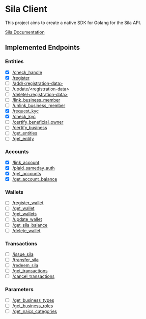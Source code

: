 # Sila Client

This project aims to create a native SDK for Golang for the Sila API.

[Sila Documentation](https://docs.silamoney.com)

## Implemented Endpoints

### Entities

* [x] [/check_handle](https://docs.silamoney.com/docs/check_handle)
* [x] [/register](https://docs.silamoney.com/docs/register)
* [ ] [/add/\<registration-data\>](https://docs.silamoney.com/docs/addregistration-data)
* [ ] [/update/\<registration-data\>](https://docs.silamoney.com/docs/updateregistration-data)
* [ ] [/delete/\<registration-data\>](https://docs.silamoney.com/docs/deleteregistration-data)
* [ ] [/link_business_member](https://docs.silamoney.com/docs/link_business_member)
* [ ] [/unlink_business_member](https://docs.silamoney.com/docs/unlink_business_member)
* [x] [/request_kyc](https://docs.silamoney.com/docs/request_kyc)
* [x] [/check_kyc](https://docs.silamoney.com/docs/check_kyc)
* [ ] [/certify_beneficial_owner](https://docs.silamoney.com/docs/certify_beneficial_owner)
* [ ] [/certify_business](https://docs.silamoney.com/docs/certify_business)
* [ ] [/get_entities](https://docs.silamoney.com/docs/get_entities)
* [ ] [/get_entity](https://docs.silamoney.com/docs/get_entity)

### Accounts

* [x] [/link_account](https://docs.silamoney.com/docs/link_account)
* [x] [/plaid_sameday_auth](https://docs.silamoney.com/docs/plaid_sameday_auth)
* [x] [/get_accounts](https://docs.silamoney.com/docs/get_accounts)
* [x] [/get_account_balance](https://docs.silamoney.com/docs/get_account_balance)

### Wallets

* [ ] [/register_wallet](https://docs.silamoney.com/docs/register_wallet)
* [ ] [/get_wallet](https://docs.silamoney.com/docs/get_wallet)
* [ ] [/get_wallets](https://docs.silamoney.com/docs/get_wallets)
* [ ] [/update_wallet](https://docs.silamoney.com/docs/update_wallet)
* [ ] [/get_sila_balance](https://docs.silamoney.com/docs/get_sila_balance)
* [ ] [/delete_wallet](https://docs.silamoney.com/docs/delete_wallet)

### Transactions

* [ ] [/issue_sila](https://docs.silamoney.com/docs/issue_sila)
* [ ] [/transfer_sila](https://docs.silamoney.com/docs/transfer_sila)
* [ ] [/redeem_sila](https://docs.silamoney.com/docs/redeem_sila)
* [ ] [/get_transactions](https://docs.silamoney.com/docs/get_transactions)
* [ ] [/cancel_transactions](https://docs.silamoney.com/docs/cancel_transaction)

### Parameters

* [ ] [/get_business_types](https://docs.silamoney.com/docs/get_business_types)
* [ ] [/get_business_roles](https://docs.silamoney.com/docs/get_business_roles)
* [ ] [/get_naics_categories](https://docs.silamoney.com/docs/get_naics_categories)
